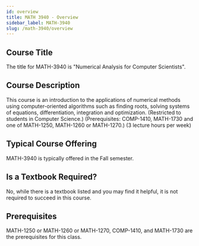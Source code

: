 ```yaml
---
id: overview
title: MATH 3940 - Overview
sidebar_label: MATH-3940
slug: /math-3940/overview
---
```


## Course Title

The title for MATH-3940 is "Numerical Analysis for Computer Scientists".

## Course Description

This course is an introduction to the applications of numerical methods using computer-oriented algorithms such as finding roots, solving systems of equations, differentiation, integration and optimization. (Restricted to students in Computer Science.) (Prerequisites: COMP-1410, MATH-1730 and one of MATH-1250, MATH-1260 or MATH-1270.) (3 lecture hours per week)

## Typical Course Offering

MATH-3940 is typically offered in the Fall semester.

## Is a Textbook Required?

No, while there is a textbook listed and you may find it helpful, it is not required to succeed in this course.

## Prerequisites

MATH-1250 or MATH-1260 or MATH-1270, COMP-1410, and MATH-1730 are the prerequisites for this class.
